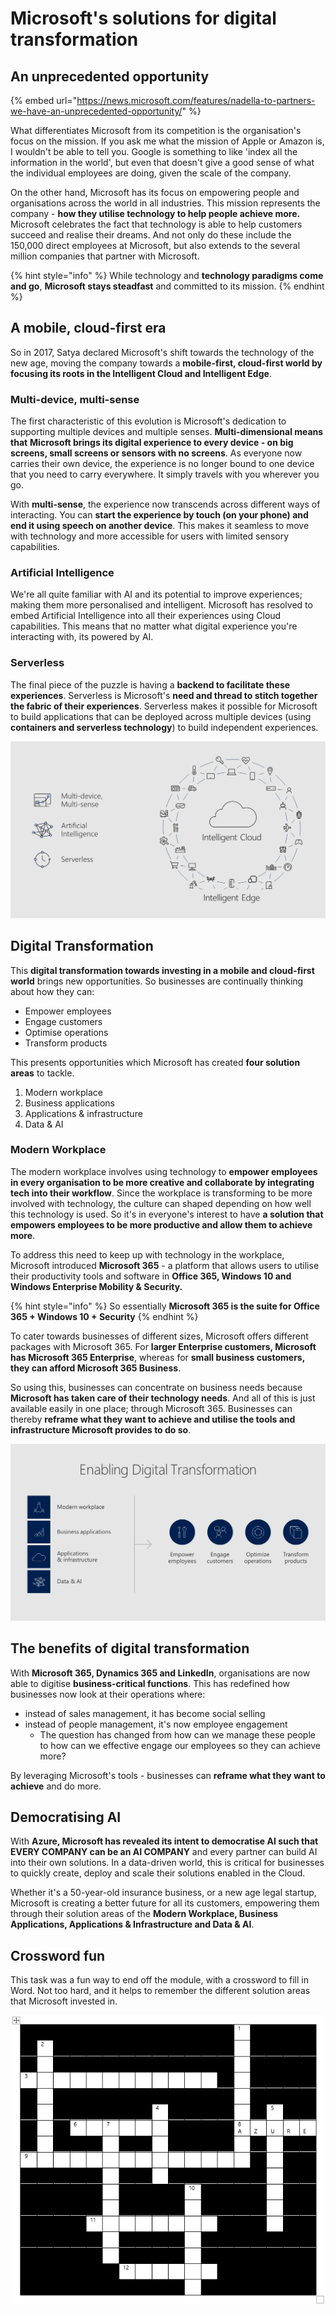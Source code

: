 # Microsoft's solutions for digital transformation

## An unprecedented opportunity

{% embed url="https://news.microsoft.com/features/nadella-to-partners-we-have-an-unprecedented-opportunity/" %}

What differentiates Microsoft from its competition is the organisation's focus on the mission. If you ask me what the mission of Apple or Amazon is, I wouldn't be able to tell you. Google is something to like 'index all the information in the world', but even that doesn't give a good sense of what the individual employees are doing, given the scale of the company.

On the other hand, Microsoft has its focus on empowering people and organisations across the world in all industries. This mission represents the company - **how they utilise technology to help people achieve more.** Microsoft celebrates the fact that technology is able to help customers succeed and realise their dreams. And not only do these include the 150,000 direct employees at Microsoft, but also extends to the several million companies that partner with Microsoft.

{% hint style="info" %}
While technology and **technology paradigms come and go**, **Microsoft stays steadfast** and committed to its mission.
{% endhint %}

## A mobile, cloud-first era

So in 2017, Satya declared Microsoft's shift towards the technology of the new age, moving the company towards a **mobile-first, cloud-first world by focusing its roots in the Intelligent Cloud and Intelligent Edge**.

### Multi-device, multi-sense

The first characteristic of this evolution is Microsoft's dedication to supporting multiple devices and multiple senses. **Multi-dimensional means that** **Microsoft brings its digital experience to every device - on big screens, small screens or sensors with no screens**. As everyone now carries their own device, the experience is no longer bound to one device that you need to carry everywhere. It simply travels with you wherever you go.

With **multi-sense**, the experience now transcends across different ways of interacting. You can **start the experience by touch \(on your phone\) and end it using speech on another device**. This makes it seamless to move with technology and more accessible for users with limited sensory capabilities.

### Artificial Intelligence

We're all quite familiar with AI and its potential to improve experiences; making them more personalised and intelligent. Microsoft has resolved to embed Artificial Intelligence into all their experiences using Cloud capabilities. This means that no matter what digital experience you're interacting with, its powered by AI.

### Serverless

The final piece of the puzzle is having a **backend to facilitate these experiences**. Serverless is Microsoft's **need and thread to stitch together the fabric of their experiences**. Serverless makes it possible for Microsoft to build applications that can be deployed across multiple devices \(using **containers and serverless technology**\) to build independent experiences.

![Microsoft&apos;s new focus on Intelligent Cloud and Intelligent Edge](../../../.gitbook/assets/image%20%28141%29.png)

## Digital Transformation

This **digital transformation towards investing in a mobile and cloud-first world** brings new opportunities. So businesses are continually thinking about how they can:

* Empower employees
* Engage customers
* Optimise operations
* Transform products

This presents opportunities which Microsoft has created **four solution areas** to tackle.

1. Modern workplace
2. Business applications
3. Applications & infrastructure
4. Data & AI

### Modern Workplace

The modern workplace involves using technology to **empower employees in every organisation to be more creative and collaborate by integrating tech into their workflow**. Since the workplace is transforming to be more involved with technology, the culture can shaped depending on how well this technology is used. So it's in everyone's interest to have **a solution that empowers employees to be more productive and allow them to achieve more**.

To address this need to keep up with technology in the workplace, Microsoft introduced **Microsoft 365** - a platform that allows users to utilise their productivity tools and software in **Office 365, Windows 10 and Windows Enterprise Mobility & Security.**

{% hint style="info" %}
So essentially **Microsoft 365 is the suite for Office 365 + Windows 10 + Security**
{% endhint %}

To cater towards businesses of different sizes, Microsoft offers different packages with Microsoft 365. For **larger Enterprise customers, Microsoft has Microsoft 365 Enterprise**, whereas for **small business customers, they can afford Microsoft 365 Business**.

So using this, businesses can concentrate on business needs because **Microsoft has taken care of their technology needs**. And all of this is just available easily in one place; through Microsoft 365. Businesses can thereby **reframe what they want to achieve and utilise the tools and infrastructure Microsoft provides to do so**.

![](../../../.gitbook/assets/image%20%28142%29.png)

## The benefits of digital transformation

With **Microsoft 365, Dynamics 365 and LinkedIn**, organisations are now able to digitise **business-critical functions**. This has redefined how businesses now look at their operations where:

* instead of sales management, it has become social selling
* instead of people management, it's now employee engagement
  * The question has changed from how can we manage these people to how can we effective engage our employees so they can achieve more?

By leveraging Microsoft's tools - businesses can **reframe what they want to achieve** and do more.

## Democratising AI

With **Azure, Microsoft has revealed its intent to democratise AI such that EVERY COMPANY can be an AI COMPANY** and every partner can build AI into their own solutions. In a data-driven world, this is critical for businesses to quickly create, deploy and scale their solutions enabled in the Cloud.

Whether it's a 50-year-old insurance business, or a new age legal startup, Microsoft is creating a better future for all its customers, empowering them through their solution areas of the **Modern Workplace, Business Applications, Applications & Infrastructure and Data & AI**.

## Crossword fun

This task was a fun way to end off the module, with a crossword to fill in Word. Not too hard, and it helps to remember the different solution areas that Microsoft invested in.

![](../../../.gitbook/assets/image%20%28139%29.png)


